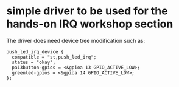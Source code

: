 # simple driver to be used for the hands-on IRQ workshop section

The driver does need device tree modification such as:

<pre><code>push_led_irq_device {
  compatible = "st,push_led_irq";
  status = "okay";
  pa13button-gpios = <&gpioa 13 GPIO_ACTIVE_LOW>;
  greenled-gpios = <&gpioa 14 GPIO_ACTIVE_LOW>;
};<pre><code>
